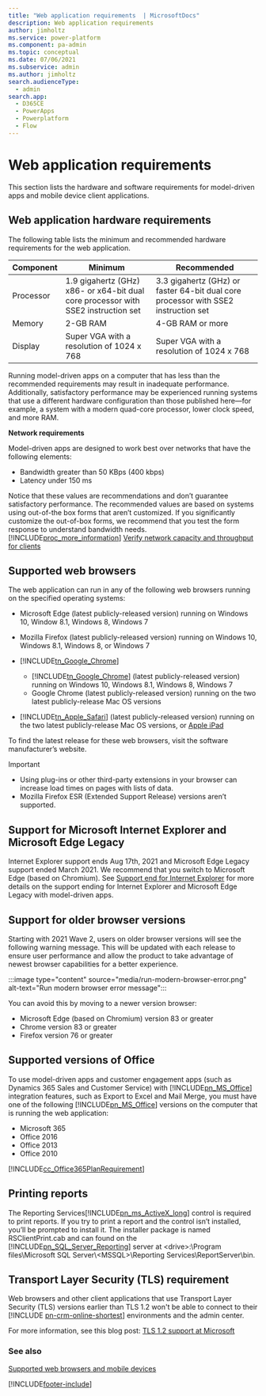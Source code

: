 ```yaml
---
title: "Web application requirements  | MicrosoftDocs"
description: Web application requirements
author: jimholtz
ms.service: power-platform
ms.component: pa-admin
ms.topic: conceptual
ms.date: 07/06/2021
ms.subservice: admin
ms.author: jimholtz
search.audienceType: 
  - admin
search.app:
  - D365CE
  - PowerApps
  - Powerplatform
  - Flow
---
```

# Web application requirements 

This section lists the hardware and software requirements for model-driven apps and mobile device client applications.  

## Web application hardware requirements  

The following table lists the minimum and recommended hardware requirements for the web application.  

|Component|Minimum|Recommended|  
|---------------|-------------|-----------------|  
|Processor|1.9 gigahertz (GHz)  x86- or x64-bit dual core processor with SSE2 instruction set|3.3 gigahertz (GHz) or faster 64-bit dual core processor with SSE2 instruction set|  
|Memory|2-GB RAM|4-GB RAM or more|  
|Display|Super VGA with a resolution of 1024 x 768|Super VGA with a resolution of 1024 x 768|  

Running model-driven apps on a computer that has less than the recommended requirements may result in inadequate performance. Additionally, satisfactory performance may be experienced running systems that use a different hardware configuration than those published here—for example, a system with a modern quad-core processor, lower clock speed, and more RAM.  

 **Network requirements**  

 Model-driven apps are designed to work best over networks that have the following elements:  

- Bandwidth greater than 50 KBps (400 kbps)  
- Latency under 150 ms  

Notice that these values are recommendations and don’t guarantee satisfactory performance. The recommended values are based on systems using out-of-the box forms that aren’t customized. If you significantly customize the out-of-box forms, we recommend that you test the form response to understand bandwidth needs. [!INCLUDE[proc_more_information](../includes/proc-more-information.md)] [Verify network capacity and throughput for clients](verify-network-capacity-throughput-clients.md)  

## Supported web browsers  

The web application can run in any of the following web browsers running on the specified operating systems:  

- Microsoft Edge (latest publicly-released version) running on Windows 10, Window 8.1, Windows 8, Windows 7 

- Mozilla Firefox (latest publicly-released version) running on Windows 10, Windows 8.1, Windows 8, or Windows 7  

- [!INCLUDE[tn_Google_Chrome](../includes/tn-google-chrome.md)]
  - [!INCLUDE[tn_Google_Chrome](../includes/tn-google-chrome.md)] (latest publicly-released version) running on Windows 10, Windows 8.1, Windows 8, Windows 7
  - Google Chrome (latest publicly-released version) running on the two latest publicly-release Mac OS versions 

- [!INCLUDE[tn_Apple_Safari](../includes/tn-apple-safari.md)] (latest publicly-released version) running on the two latest publicly-release Mac OS versions, or [Apple iPad](/dynamics365/mobile-app/support-phones-tablets)  

To find the latest release for these web browsers, visit the software manufacturer’s website.  

> [!IMPORTANT]
> - Using plug-ins or other third-party extensions in your browser can increase load times on pages with lists of data.  
> - Mozilla Firefox ESR (Extended Support Release) versions aren’t supported.  

## Support for Microsoft Internet Explorer and Microsoft Edge Legacy 

Internet Explorer support ends Aug 17th, 2021 and Microsoft Edge Legacy support ended March 2021.  We recommend that you switch to Microsoft Edge (based on Chromium). See [Support end for Internet Explorer](support-end-internet-explorer.md) for more details on the support ending for Internet Explorer and Microsoft Edge Legacy with model-driven apps. 

## Support for older browser versions

Starting with 2021 Wave 2, users on older browser versions will see the following warning message.  This will be updated with each release to ensure user performance and allow the product to take advantage of newest browser capabilities for a better experience. 

:::image type="content" source="media/run-modern-browser-error.png" alt-text="Run modern browser error message":::

You can avoid this by moving to a newer version browser: 

- Microsoft Edge (based on Chromium) version 83 or greater 
- Chrome version 83 or greater 
- Firefox version 76 or greater 

## Supported versions of Office  
To use model-driven apps and customer engagement apps (such as Dynamics 365 Sales and Customer Service) with [!INCLUDE[pn_MS_Office](../includes/pn-ms-office.md)] integration features, such as Export to Excel and Mail Merge, you must have one of the following [!INCLUDE[pn_MS_Office](../includes/pn-ms-office.md)] versions on the computer that is running the web application:  

- Microsoft 365
- Office 2016
- Office 2013
- Office 2010

[!INCLUDE[cc_Office365PlanRequirement](../includes/cc-office365planrequirement.md)]

## Printing reports  
The Reporting Services[!INCLUDE[pn_ms_ActiveX_long](../includes/pn-ms-activex-long.md)] control is required to print reports. If you try to print a report and the control isn’t installed, you’ll be prompted to install it. The installer package is named RSClientPrint.cab and can found on the [!INCLUDE[pn_SQL_Server_Reporting](../includes/pn-sql-server-reporting.md)] server at \<drive>:\Program files\Microsoft SQL Server\\<MSSQL\>\Reporting Services\ReportServer\bin.  

## Transport Layer Security (TLS) requirement
Web browsers and other client applications that use Transport Layer Security (TLS) versions earlier than TLS 1.2 won't be able to connect to their [!INCLUDE [pn-crm-online-shortest](../includes/pn-crm-online-shortest.md)] environments and the admin center. 

For more information, see this blog post: [TLS 1.2 support at Microsoft](https://blogs.microsoft.com/microsoftsecure/2017/06/20/tls-1-2-support-at-microsoft/)

### See also  
 [Supported web browsers and mobile devices](../admin/supported-web-browsers-and-mobile-devices.md)   



[!INCLUDE[footer-include](../includes/footer-banner.md)]